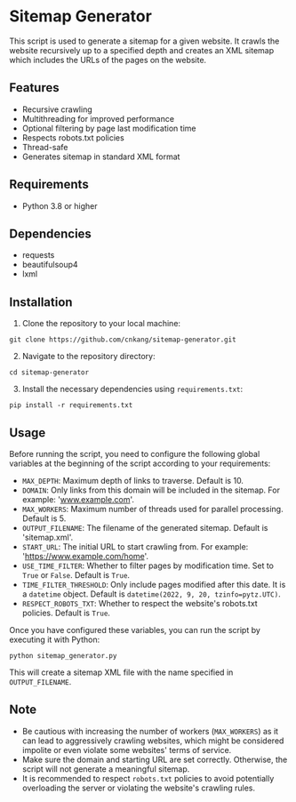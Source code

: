 # Sitemap Generator

This script is used to generate a sitemap for a given website. It crawls the website recursively up to a specified depth and creates an XML sitemap which includes the URLs of the pages on the website.

## Features

- Recursive crawling
- Multithreading for improved performance
- Optional filtering by page last modification time
- Respects robots.txt policies
- Thread-safe
- Generates sitemap in standard XML format

## Requirements

- Python 3.8 or higher

## Dependencies

- requests
- beautifulsoup4
- lxml

## Installation

1. Clone the repository to your local machine:
```
git clone https://github.com/cnkang/sitemap-generator.git
```
2. Navigate to the repository directory:
```
cd sitemap-generator
```
3. Install the necessary dependencies using `requirements.txt`:
```
pip install -r requirements.txt
```

## Usage

Before running the script, you need to configure the following global variables at the beginning of the script according to your requirements:

- `MAX_DEPTH`: Maximum depth of links to traverse. Default is 10.
- `DOMAIN`: Only links from this domain will be included in the sitemap. For example: 'www.example.com'.
- `MAX_WORKERS`: Maximum number of threads used for parallel processing. Default is 5.
- `OUTPUT_FILENAME`: The filename of the generated sitemap. Default is 'sitemap.xml'.
- `START_URL`: The initial URL to start crawling from. For example: 'https://www.example.com/home'.
- `USE_TIME_FILTER`: Whether to filter pages by modification time. Set to `True` or `False`. Default is `True`.
- `TIME_FILTER_THRESHOLD`: Only include pages modified after this date. It is a `datetime` object. Default is `datetime(2022, 9, 20, tzinfo=pytz.UTC)`.
- `RESPECT_ROBOTS_TXT`: Whether to respect the website's robots.txt policies. Default is `True`.

Once you have configured these variables, you can run the script by executing it with Python:
```
python sitemap_generator.py
```

This will create a sitemap XML file with the name specified in `OUTPUT_FILENAME`.

## Note

- Be cautious with increasing the number of workers (`MAX_WORKERS`) as it can lead to aggressively crawling websites, which might be considered impolite or even violate some websites' terms of service.
- Make sure the domain and starting URL are set correctly. Otherwise, the script will not generate a meaningful sitemap.
- It is recommended to respect `robots.txt` policies to avoid potentially overloading the server or violating the website's crawling rules.
